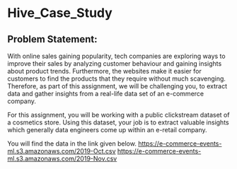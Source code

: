 # Hive_Case_Study
## Problem Statement:
With online sales gaining popularity, tech companies are exploring ways to improve their sales by analyzing customer behaviour and gaining insights about product trends. Furthermore, the websites make it easier for customers to find the products that they require without much scavenging. Therefore, as part of this assignment, we will be challenging you, to extract data and gather insights from a real-life data set of an e-commerce company.

For this assignment, you will be working with a public clickstream dataset of a cosmetics store. Using this dataset, your job is to extract valuable insights which generally data engineers come up within an e-retail company.

You will find the data in the link given below.
https://e-commerce-events-ml.s3.amazonaws.com/2019-Oct.csv
https://e-commerce-events-ml.s3.amazonaws.com/2019-Nov.csv
